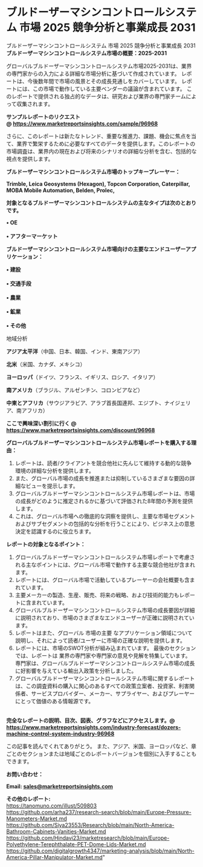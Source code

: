 # ブルドーザーマシンコントロールシステム 市場 2025 競争分析と事業成長 2031
ブルドーザーマシンコントロールシステム 市場 2025 競争分析と事業成長 2031
<strong><b>ブルドーザーマシンコントロールシステム市場の概要：2025-2031</b></strong>

グローバルブルドーザーマシンコントロールシステム市場2025-2031は、業界の専門家からの入力による詳細な市場分析に基づいて作成されています。 レポートは、今後数年間で市場の風景とその成長見通しをカバーしています。 レポートには、この市場で動作している主要ベンダーの議論が含まれています。 このレポートで提供される独占的なデータは、研究および業界の専門家チームによって収集されます。

<strong>サンプルレポートのリクエスト @ <a href=https://www.marketreportsinsights.com/sample/96968>https://www.marketreportsinsights.com/sample/96968</a></strong>

さらに、このレポートは新たなトレンド、重要な推進力、課題、機会に焦点を当て、業界で繁栄するために必要なすべてのデータを提供します。このレポートの市場調査は、業界内の現在および将来のシナリオの詳細な分析を含む、包括的な視点を提供します。

<strong>ブルドーザーマシンコントロールシステム市場のトップキープレーヤー：</strong>

<strong>Trimble, Leica Geosystems (Hexagon), Topcon Corporation, Caterpillar, MOBA Mobile Automation, Belden, Prolec,</strong>

<strong><b>対象となるブルドーザーマシンコントロールシステムの主なタイプは次のとおりです。</b></strong>

<strong>• OE<br><br>• アフターマーケット</strong>

<strong><b>ブルドーザーマシンコントロールシステム市場向けの主要なエンドユーザーアプリケーション：</b></strong>

<strong>• 建設<br><br>• 交通手段<br><br>• 農業<br><br>• 鉱業<br><br>• その他</strong>

 地域分析

<strong><b>アジア太平洋</b></strong>（中国、日本、韓国、インド、東南アジア）

<strong><b>北米</b></strong>（米国、カナダ、メキシコ）

<strong><b>ヨーロッパ</b></strong>（ドイツ、フランス、イギリス、ロシア、イタリア）

<strong><b>南アメリカ</b></strong>（ブラジル、アルゼンチン、コロンビアなど）

<strong><b>中東とアフリカ</b></strong>（サウジアラビア、アラブ首長国連邦、エジプト、ナイジェリア、南アフリカ）

<strong>ここで興味深い割引に行く @ <a href=https://www.marketreportsinsights.com/discount/96968>https://www.marketreportsinsights.com/discount/96968</a></strong>

<strong><b>グローバルブルドーザーマシンコントロールシステム市場レポートを購入する理由：</b></strong>
<ol>
  <li>レポートは、読者/クライアントを競合他社に先んじて維持する動的な競争環境の詳細な分析を提供します。</li>
  <li>また、グローバル市場の成長を推進または抑制しているさまざまな要因の詳細なビューを提示します。</li>
  <li>グローバルブルドーザーマシンコントロールシステム市場レポートは、市場の成長がどのように推定されるかに基づいて評価された8年間の予測を提供します。</li>
  <li>これは、グローバル市場への徹底的な洞察を提供し、主要な市場セグメントおよびサブセグメントの包括的な分析を行うことにより、ビジネス上の意思決定を認識するのに役立ちます。</li>
</ol>
<strong><b>レポートの対象となるポイント：</b></strong>
<ol>
  <li>グローバルブルドーザーマシンコントロールシステム市場レポートで考慮される主なポイントには、グローバル市場で動作する主要な競合他社が含まれます。</li>
  <li>レポートには、グローバル市場で活動しているプレーヤーの会社概要も含まれています。</li>
  <li>主要メーカーの製造、生産、販売、将来の戦略、および技術的能力もレポートに含まれています。</li>
  <li>グローバルブルドーザーマシンコントロールシステム市場の成長要因が詳細に説明されており、市場のさまざまなエンドユーザーが正確に説明されています。</li>
  <li>レポートはまた、グローバル 市場の主要 なアプリケーション領域について説明し、それによって読者/ユーザーに市場の正確な説明を提供します。</li>
  <li>レポートには、市場のSWOT分析が組み込まれています。 最後のセクションでは、レポートは 業界の専門家や専門家の意見や見解を特集しています。 専門家は、グローバルブルドーザーマシンコントロールシステム市場の成長に好影響を与えている輸出入政策を分析しました。</li>
  <li>グローバルブルドーザーマシンコントロールシステム市場に関するレポートは、この調査資料の購入に関心のあるすべての政策立案者、投資家、利害関係者、サービスプロバイダー、メーカー、サプライヤー、およびプレーヤーにとって価値のある情報源です。</li>
</ol><br>
<strong>完全なレポートの説明、目次、図表、グラフなどにアクセスします。@ <a href=https://www.marketreportsinsights.com/industry-forecast/dozers-machine-control-system-industry-96968>https://www.marketreportsinsights.com/industry-forecast/dozers-machine-control-system-industry-96968</a></strong>

この記事を読んでくれてありがとう。 また、アジア、米国、ヨーロッパなど、章ごとのセクションまたは地域ごとのレポートバージョンを個別に入手することもできます。

<strong><b>お問い合わせ：</b></strong>

<strong>Email: </strong><a href=mailto:sales@marketreportsinsights.com><strong>sales@marketreportsinsights.com</strong></a>

<strong>その他のレポート:</strong>
<br>
<a href=https://tanomuno.com/illust/509803>https://tanomuno.com/illust/509803</a>
<br>
<a href=https://github.com/arha237/research-search/blob/main/Europe-Pressure-Manometers-Market.md>https://github.com/arha237/research-search/blob/main/Europe-Pressure-Manometers-Market.md</a>
<br>
<a href=https://github.com/Siya23553/Research/blob/main/North-America-Bathroom-Cabinets-Vanities-Market.md>https://github.com/Siya23553/Research/blob/main/North-America-Bathroom-Cabinets-Vanities-Market.md</a>
<br>
<a href=https://github.com/Hindavi23/marketresearch/blob/main/Europe-Polyethylene-Terephthalate-PET-Dome-Lids-Market.md>https://github.com/Hindavi23/marketresearch/blob/main/Europe-Polyethylene-Terephthalate-PET-Dome-Lids-Market.md</a>
<br>
<a href=https://github.com/digitalgrowth4347/marketing-analysis/blob/main/North-America-Pillar-Manipulator-Market.md>https://github.com/digitalgrowth4347/marketing-analysis/blob/main/North-America-Pillar-Manipulator-Market.md</a>"
